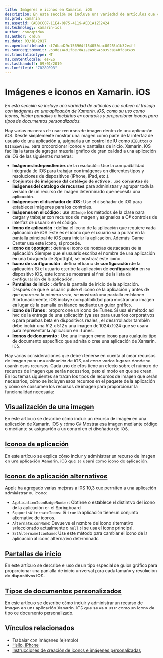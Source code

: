 ```yaml
---
title: Imágenes e iconos en Xamarin. iOS
description: En esta sección se incluye una variedad de artículos que cubren el trabajo con imágenes en una aplicación de Xamarin. iOS, como su uso como iconos, iniciar pantallas o incluirlas en controles y proporcionar iconos para tipos de documentos personalizados.
ms.prod: xamarin
ms.assetid: 0AB8CC07-11E4-0D75-4119-AED1A1252424
ms.technology: xamarin-ios
author: conceptdev
ms.author: crdun
ms.date: 03/18/2017
ms.openlocfilehash: af7dbad29c156964f154053dac00255b1b32e4ff
ms.sourcegitcommit: 933de144d1fbe7d412e49b743839cae4bfcac439
ms.translationtype: MT
ms.contentlocale: es-ES
ms.lasthandoff: 09/04/2019
ms.locfileid: "70289093"
---
```

# <a name="images-and-icons-in-xamarinios"></a>Imágenes e iconos en Xamarin. iOS

_En esta sección se incluye una variedad de artículos que cubren el trabajo con imágenes en una aplicación de Xamarin. iOS, como su uso como iconos, iniciar pantallas o incluirlas en controles y proporcionar iconos para tipos de documentos personalizados._

Hay varias maneras de usar recursos de imagen dentro de una aplicación iOS. Desde simplemente mostrar una imagen como parte de la interfaz de usuario de una aplicación a, asignarla a un control de IU como `UIButton` o `UIImageView`, para proporcionar iconos y pantallas de inicio, Xamarin. iOS facilita la tarea de agregar material gráfico de gran calidad a una aplicación de iOS de las siguientes maneras: 

- **Imágenes independientes** de la resolución: Use la compatibilidad integrada de iOS para trabajar con imágenes en diferentes tipos y resoluciones de dispositivos (iPhone, iPad, etc.).
- **Conjuntos de imágenes del catálogo de activos** : use **conjuntos de imágenes del catálogo de recursos** para administrar y agrupar toda la versión de un recurso de imagen determinado que necesita una aplicación.
- **Imágenes en el diseñador de iOS** : Use el diseñador de iOS para establecer imágenes para los controles.
- **Imágenes en el código** : use `UIImage` los métodos de la clase para cargar y trabajar con recursos de imagen y asignarlos a C# controles de interfaz de usuario en el código.
- **Icono de aplicación** : defina el icono de la aplicación que requiere cada aplicación de iOS. Este es el icono que el usuario va a pulsar en la pantalla principal de iOS para iniciar la aplicación. Además, Game Center usa este icono, si procede.
- **Icono de Spotlight** : defina el icono de noticias destacadas de la aplicación. Siempre que el usuario escriba el nombre de una aplicación en una búsqueda de Spotlight, se mostrará este icono.
- **Icono de configuración** : defina el icono de **configuración** de la aplicación. Si el usuario escribe la aplicación de **configuración** en su dispositivo iOS, este icono se mostrará al final de la lista de configuración de la aplicación. 
- **Pantallas de inicio** : defina la pantalla de inicio de la aplicación. Después de que el usuario pulse el icono de la aplicación y antes de que aparezca la primera vista, se mostrará una pantalla en blanco. Afortunadamente, iOS incluye compatibilidad para mostrar una imagen en lugar de la pantalla en blanco mediante un guion gráfico. 
- **icono de iTunes** : proporcione un icono de iTunes. Si usa el método ad hoc de la entrega de una aplicación (ya sea para usuarios corporativos o para pruebas beta en dispositivos reales), el desarrollador también debe incluir una 512 x 512 y una imagen de 1024x1024 que se usará para representar la aplicación en iTunes.
- **Iconos de documento** : Use una imagen como icono para cualquier tipo de documento específico que admita o cree una aplicación de Xamarin. iOS.

Hay varias consideraciones que deben tenerse en cuenta al crear recursos de imagen para una aplicación de iOS, así como varios lugares donde se usarán esos recursos. Cada uno de ellos tiene un efecto sobre el número de recursos de imagen que serán necesarios, pero el modo en que se crean. En los temas siguientes se tratan los tipos de recursos de imagen que serán necesarios, cómo se incluyen esos recursos en el paquete de la aplicación y cómo se consumen los recursos de imagen para proporcionar la funcionalidad necesaria:


## <a name="displaying-an-imageiosapp-fundamentalsimages-iconsdisplaying-an-imagemd"></a>[Visualización de una imagen](~/ios/app-fundamentals/images-icons/displaying-an-image.md)

En este artículo se describe cómo incluir un recurso de imagen en una aplicación de Xamarin. iOS y cómo C# Mostrar esa imagen mediante código o mediante su asignación a un control en el diseñador de iOS.

## <a name="application-iconsiosapp-fundamentalsimages-iconsapp-iconsmd"></a>[Iconos de aplicación](~/ios/app-fundamentals/images-icons/app-icons.md)

En este artículo se explica cómo incluir y administrar un recurso de imagen en una aplicación Xamarin. iOS que se usará como icono de aplicación.

## <a name="alternate-app-iconsiosapp-fundamentalsimages-iconsalternate-app-iconsmd"></a>[Iconos de aplicación alternativos](~/ios/app-fundamentals/images-icons/alternate-app-icons.md)

Apple ha agregado varias mejoras a iOS 10,3 que permiten a una aplicación administrar su icono:

- `ApplicationIconBadgeNumber`: Obtiene o establece el distintivo del icono de la aplicación en el Springboard.
- `SupportsAlternateIcons`: Si `true` la aplicación tiene un conjunto alternativo de iconos.
- `AlternateIconName`: Devuelve el nombre del icono alternativo seleccionado actualmente o `null` si se usa el icono principal.
- `SetAlternameIconName`: Use este método para cambiar el icono de la aplicación al icono alternativo determinado.


## <a name="launch-screensiosapp-fundamentalsimages-iconslaunch-screensmd"></a>[Pantallas de inicio](~/ios/app-fundamentals/images-icons/launch-screens.md)

En este artículo se describe el uso de un tipo especial de guion gráfico para proporcionar una pantalla de inicio universal para cada tamaño y resolución de dispositivos iOS.

## <a name="custom-document-typesiosapp-fundamentalsimages-iconscustom-document-typesmd"></a>[Tipos de documentos personalizados](~/ios/app-fundamentals/images-icons/custom-document-types.md)

En este artículo se describe cómo incluir y administrar un recurso de imagen en una aplicación Xamarin. iOS que se va a usar como un icono de tipo de documento personalizado.



## <a name="related-links"></a>Vínculos relacionados

- [Trabajar con imágenes (ejemplo)](https://docs.microsoft.com/samples/xamarin/ios-samples/workingwithimages)
- [Hello, iPhone](~/ios/get-started/hello-ios/index.md)
- [Instrucciones de creación de iconos e imágenes personalizadas](https://developer.apple.com/library/ios/#documentation/UserExperience/Conceptual/MobileHIG/IconsImages/IconsImages.html)
